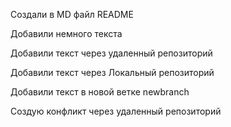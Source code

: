 Создали в MD файл README

Добавили немного текста

Добавили текст через удаленный репозиторий

Добавили текст через Локальный репозиторий

Добавили текст в новой ветке newbranch

Создую конфликт через удаленный репозиторий
